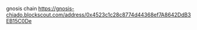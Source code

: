 gnosis chain
https://gnosis-chiado.blockscout.com/address/0x4523c1c28c8774d44368ef7A8642DdB3EB15C0De

